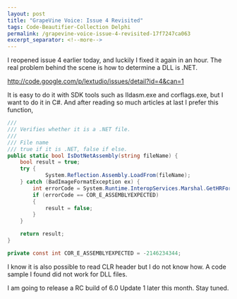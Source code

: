 ```yaml
---
layout: post
title: "GrapeVine Voice: Issue 4 Revisited"
tags: Code-Beautifier-Collection Delphi
permalink: /grapevine-voice-issue-4-revisited-17f7247ca063
excerpt_separator: <!--more-->
---
```

I reopened issue 4 earlier today, and luckily I fixed it again in an hour. The real problem behind the scene is how to determine a DLL is .NET.

http://code.google.com/p/lextudio/issues/detail?id=4&can=1

It is easy to do it with SDK tools such as Ildasm.exe and corflags.exe, but I want to do it in C#. And after reading so much articles at last I prefer this function,

``` csharp
/// 
/// Verifies whether it is a .NET file.
/// 
/// File name
/// true if it is .NET, false if else.
public static bool IsDotNetAssembly(string fileName) {
    bool result = true;
    try {
            System.Reflection.Assembly.LoadFrom(fileName);
    } catch (BadImageFormatException ex) {
        int errorCode = System.Runtime.InteropServices.Marshal.GetHRForException(ex);
        if (errorCode == COR_E_ASSEMBLYEXPECTED)
        {
            result = false;
        }
    }

    return result;
}

private const int COR_E_ASSEMBLYEXPECTED = -2146234344;
```

I know it is also possible to read CLR header but I do not know how. A code sample I found did not work for DLL files.

I am going to release a RC build of 6.0 Update 1 later this month. Stay tuned.
<!--more-->
